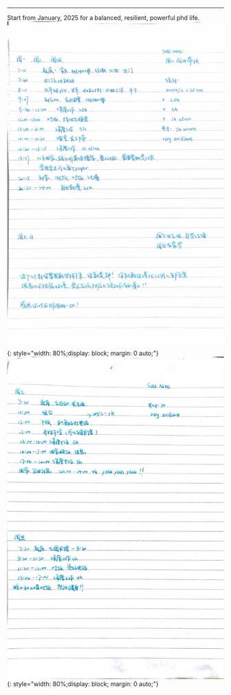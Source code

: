 
---
Start from January, 2025 for a balanced, resilient, powerful phd life.
![](./assets/SOP_1_2_4.jpeg){: style="width: 80%;display: block; margin: 0 auto;"}
![](./assets/SOP_3_5.jpeg){: style="width: 80%;display: block; margin: 0 auto;"}
